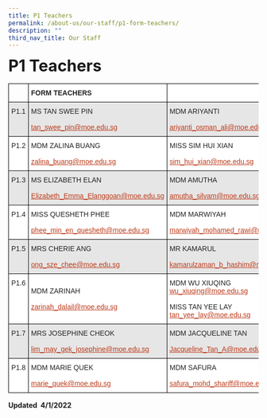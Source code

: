 ```yaml
---
title: P1 Teachers
permalink: /about-us/our-staff/p1-form-teachers/
description: ""
third_nav_title: Our Staff
---
```



**<font size=6>P1 Teachers</font>**

<table style="border-collapse:collapse;border-spacing:0" class="tg"><thead><tr><th style="border-color:black;border-style:solid;border-width:1px;font-family:Arial, sans-serif;font-size:14px;font-weight:normal;overflow:hidden;padding:10px 5px;text-align:left;vertical-align:top;word-break:normal"></th><th style="background-color:#FFF;border-color:black;border-style:solid;border-width:1px;color:#222;font-family:Arial, sans-serif;font-size:14px;font-weight:bold;overflow:hidden;padding:10px 5px;text-align:left;vertical-align:top;word-break:normal">FORM TEACHERS</th><th style="background-color:#FFF;border-color:black;border-style:solid;border-width:1px;color:#222;font-family:Arial, sans-serif;font-size:14px;font-weight:normal;overflow:hidden;padding:10px 5px;text-align:left;vertical-align:top;word-break:normal"> </th></tr></thead><tbody><tr><td style="background-color:#E6E6E6;border-color:black;border-style:solid;border-width:1px;color:#222;font-family:Arial, sans-serif;font-size:14px;overflow:hidden;padding:10px 5px;text-align:left;vertical-align:top;word-break:normal">P1.1</td><td style="background-color:#E6E6E6;border-color:black;border-style:solid;border-width:1px;color:#222;font-family:Arial, sans-serif;font-size:14px;overflow:hidden;padding:10px 5px;text-align:left;vertical-align:middle;word-break:normal">MS TAN SWEE PIN<br><br><a href="mailto:tan_swee_pin@moe.edu.sg"><span style="text-decoration:underline;color:#BC3A1A;background-color:transparent">tan_swee_pin@moe.edu.sg</span></a></td><td style="background-color:#E6E6E6;border-color:black;border-style:solid;border-width:1px;color:#222;font-family:Arial, sans-serif;font-size:14px;overflow:hidden;padding:10px 5px;text-align:left;vertical-align:middle;word-break:normal">MDM ARIYANTI<br><br><a href="mailto:ariyanti_osman_ali@moe.edu.sg"><span style="text-decoration:underline;color:#BC3A1A;background-color:transparent">ariyanti_osman_ali@moe.edu.sg</span></a></td></tr><tr><td style="background-color:#FFF;border-color:black;border-style:solid;border-width:1px;color:#222;font-family:Arial, sans-serif;font-size:14px;overflow:hidden;padding:10px 5px;text-align:left;vertical-align:top;word-break:normal">P1.2</td><td style="background-color:#FFF;border-color:black;border-style:solid;border-width:1px;color:#222;font-family:Arial, sans-serif;font-size:14px;overflow:hidden;padding:10px 5px;text-align:left;vertical-align:middle;word-break:normal">MDM ZALINA BUANG<br><br><a href="mailto:zalina_buang@moe.edu.sg"><span style="text-decoration:underline;color:#BC3A1A;background-color:transparent">zalina_buang@moe.edu.sg</span></a></td><td style="background-color:#FFF;border-color:black;border-style:solid;border-width:1px;color:#222;font-family:Arial, sans-serif;font-size:14px;overflow:hidden;padding:10px 5px;text-align:left;vertical-align:middle;word-break:normal">MISS SIM HUI XIAN<br><br><a href="mailto:sim_hui_xian@moe.edu.sg"><span style="text-decoration:underline;color:#BC3A1A;background-color:transparent">sim_hui_xian@moe.edu.sg</span></a></td></tr><tr><td style="background-color:#E6E6E6;border-color:black;border-style:solid;border-width:1px;color:#222;font-family:Arial, sans-serif;font-size:14px;overflow:hidden;padding:10px 5px;text-align:left;vertical-align:top;word-break:normal">P1.3</td><td style="background-color:#E6E6E6;border-color:black;border-style:solid;border-width:1px;color:#222;font-family:Arial, sans-serif;font-size:14px;overflow:hidden;padding:10px 5px;text-align:left;vertical-align:middle;word-break:normal">MS ELIZABETH ELAN<br><br><a href="mailto:Elizabeth_Emma_Elanggoan@moe.edu.sg"><span style="text-decoration:underline;color:#BC3A1A;background-color:transparent">Elizabeth_Emma_Elanggoan@moe.edu.sg</span></a></td><td style="background-color:#E6E6E6;border-color:black;border-style:solid;border-width:1px;color:#222;font-family:Arial, sans-serif;font-size:14px;overflow:hidden;padding:10px 5px;text-align:left;vertical-align:middle;word-break:normal">MDM AMUTHA<br><br><a href="mailto:amutha_silvam@moe.edu.sg"><span style="text-decoration:underline;color:#BC3A1A;background-color:transparent">amutha_silvam@moe.edu.sg</span></a></td></tr><tr><td style="background-color:#FFF;border-color:black;border-style:solid;border-width:1px;color:#222;font-family:Arial, sans-serif;font-size:14px;overflow:hidden;padding:10px 5px;text-align:left;vertical-align:top;word-break:normal">P1.4</td><td style="background-color:#FFF;border-color:black;border-style:solid;border-width:1px;color:#222;font-family:Arial, sans-serif;font-size:14px;overflow:hidden;padding:10px 5px;text-align:left;vertical-align:middle;word-break:normal">MISS QUESHETH PHEE<br><br><a href="mailto:phee_min_en_quesheth@moe.edu.sg"><span style="text-decoration:underline;color:#BC3A1A;background-color:transparent">phee_min_en_quesheth@moe.edu.sg</span></a></td><td style="background-color:#FFF;border-color:black;border-style:solid;border-width:1px;color:#222;font-family:Arial, sans-serif;font-size:14px;overflow:hidden;padding:10px 5px;text-align:left;vertical-align:middle;word-break:normal">MDM MARWIYAH<br><br><a href="mailto:marwiyah_mohamed_rawi@moe.edu.sg"><span style="text-decoration:underline;color:#BC3A1A;background-color:transparent">marwiyah_mohamed_rawi@moe.edu.sg</span></a></td></tr><tr><td style="background-color:#E6E6E6;border-color:black;border-style:solid;border-width:1px;color:#222;font-family:Arial, sans-serif;font-size:14px;overflow:hidden;padding:10px 5px;text-align:left;vertical-align:top;word-break:normal">P1.5</td><td style="background-color:#E6E6E6;border-color:black;border-style:solid;border-width:1px;color:#222;font-family:Arial, sans-serif;font-size:14px;overflow:hidden;padding:10px 5px;text-align:left;vertical-align:middle;word-break:normal">MRS CHERIE ANG<br><br><a href="mailto:ong_sze_chee@moe.edu.sg"><span style="text-decoration:underline;color:#BC3A1A;background-color:transparent">ong_sze_chee@moe.edu.sg</span></a></td><td style="background-color:#E6E6E6;border-color:black;border-style:solid;border-width:1px;color:#222;font-family:Arial, sans-serif;font-size:14px;overflow:hidden;padding:10px 5px;text-align:left;vertical-align:middle;word-break:normal">MR KAMARUL<br><br><a href="mailto:kamarulzaman_b_hashim@moe.edu.sg"><span style="text-decoration:underline;color:#BC3A1A;background-color:transparent">kamarulzaman_b_hashim@moe.edu.sg</span></a></td></tr><tr><td style="background-color:#FFF;border-color:black;border-style:solid;border-width:1px;color:#222;font-family:Arial, sans-serif;font-size:14px;overflow:hidden;padding:10px 5px;text-align:left;vertical-align:top;word-break:normal">P1.6</td><td style="background-color:#FFF;border-color:black;border-style:solid;border-width:1px;color:#222;font-family:Arial, sans-serif;font-size:14px;overflow:hidden;padding:10px 5px;text-align:left;vertical-align:middle;word-break:normal">MDM ZARINAH<br><br><a href="mailto:zarinah_dalail@moe.edu.sg" target="_blank" rel="noopener noreferrer"><span style="text-decoration:underline;color:#BC3A1A;background-color:transparent">zarinah_dalail@moe.edu.sg</span></a></td><td style="background-color:#FFF;border-color:black;border-style:solid;border-width:1px;color:#222;font-family:Arial, sans-serif;font-size:14px;overflow:hidden;padding:10px 5px;text-align:left;vertical-align:middle;word-break:normal">MDM WU XIUQING<br><a href="mailto:wu_xiuqing@moe.edu.sg" target="_blank" rel="noopener noreferrer"><span style="text-decoration:underline;color:#BC3A1A;background-color:transparent">wu_xiuqing@moe.edu.sg</span></a><br><br>MISS TAN YEE LAY<br><a href="mailto:tan_yee_lay@moe.edu.sg" target="_blank" rel="noopener noreferrer"><span style="text-decoration:underline;color:#BC3A1A;background-color:transparent">tan_yee_lay@moe.edu.sg</span></a></td></tr><tr><td style="background-color:#E6E6E6;border-color:black;border-style:solid;border-width:1px;color:#222;font-family:Arial, sans-serif;font-size:14px;overflow:hidden;padding:10px 5px;text-align:left;vertical-align:top;word-break:normal">P1.7</td><td style="background-color:#E6E6E6;border-color:black;border-style:solid;border-width:1px;color:#222;font-family:Arial, sans-serif;font-size:14px;overflow:hidden;padding:10px 5px;text-align:left;vertical-align:middle;word-break:normal">MRS JOSEPHINE CHEOK<br><br><a href="mailto:lim_may_gek_josephine@moe.edu.sg"><span style="text-decoration:underline;color:#BC3A1A;background-color:transparent">lim_may_gek_josephine@moe.edu.sg</span></a></td><td style="background-color:#E6E6E6;border-color:black;border-style:solid;border-width:1px;color:#222;font-family:Arial, sans-serif;font-size:14px;overflow:hidden;padding:10px 5px;text-align:left;vertical-align:middle;word-break:normal">MDM JACQUELINE TAN<br><br><a href="mailto:Jacqueline_Tan_A@moe.edu.sg"><span style="text-decoration:underline;color:#BC3A1A;background-color:transparent">Jacqueline_Tan_A@moe.edu.sg</span></a></td></tr><tr><td style="background-color:#FFF;border-color:black;border-style:solid;border-width:1px;color:#222;font-family:Arial, sans-serif;font-size:14px;overflow:hidden;padding:10px 5px;text-align:left;vertical-align:top;word-break:normal">P1.8</td><td style="background-color:#FFF;border-color:black;border-style:solid;border-width:1px;color:#222;font-family:Arial, sans-serif;font-size:14px;overflow:hidden;padding:10px 5px;text-align:left;vertical-align:middle;word-break:normal">MDM MARIE QUEK<br><br><a href="mailto:marie_quek@moe.edu.sg"><span style="text-decoration:underline;color:#BC3A1A;background-color:transparent">marie_quek@moe.edu.sg</span></a></td><td style="background-color:#FFF;border-color:black;border-style:solid;border-width:1px;color:#222;font-family:Arial, sans-serif;font-size:14px;overflow:hidden;padding:10px 5px;text-align:left;vertical-align:middle;word-break:normal">MDM SAFURA<br><br><a href="mailto:safura_mohd_shariff@moe.edu.sg"><span style="text-decoration:underline;color:#BC3A1A;background-color:transparent">safura_mohd_shariff@moe.edu.sg</span></a></td></tr></tbody></table>

**Updated  4/1/2022**